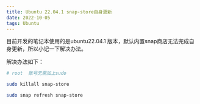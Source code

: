 ```yaml
---
title: Ubuntu 22.04.1 snap-store自身更新
date: 2022-10-05
tags: Ubuntu
---
```


目前开发的笔记本使用的是ubuntu22.04.1 版本，默认内置snap商店无法完成自身更新，所以小记一下解决办法。


解决办法如下：
```sh
# root  账号无需加上sudo

sudo killall snap-store

sudo snap refresh snap-store

```
